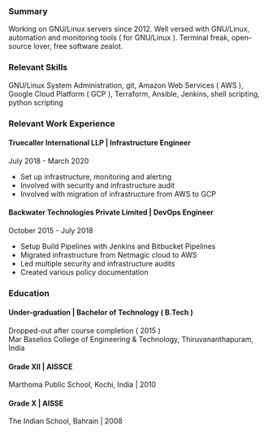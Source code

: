 ### Summary
Working on GNU/Linux servers since 2012. Well versed with GNU/Linux, automation and monitoring tools ( for GNU/Linux ). Terminal freak, open-source lover, free software zealot.

### Relevant Skills
GNU/Linux System Administration, git, Amazon Web Services ( AWS ), Google Cloud Platform ( GCP ), Terraform, Ansible, Jenkins, shell scripting, python scripting

### Relevant Work Experience
#### Truecaller International LLP | Infrastructure Engineer
July 2018 - March 2020
* Set up infrastructure, monitoring and alerting
* Involved with security and infrastructure audit
* Involved with migration of infrastructure from AWS to GCP

#### Backwater Technologies Private Limited | DevOps Engineer
October 2015 - July 2018
* Setup Build Pipelines with Jenkins and Bitbucket Pipelines
* Migrated infrastructure from Netmagic cloud to AWS
* Led multiple security and infrastructure audits
* Created various policy documentation

### Education
#### Under-graduation | Bachelor of Technology ( B.Tech )
Dropped-out after course completion ( 2015 ) <br />
Mar Baselios College of Engineering & Technology, Thiruvananthapuram, India

#### Grade XII | AISSCE
Marthoma Public School, Kochi, India | 2010

#### Grade X | AISSE
The Indian School, Bahrain | 2008
